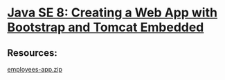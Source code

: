 # [Java SE 8: Creating a Web App with Bootstrap and Tomcat Embedded](http://www.oracle.com/webfolder/technetwork/tutorials/obe/java/basic_app_embedded_tomcat/basic_app-tomcat-embedded.html#section4)

## Resources:
[employees-app.zip](http://www.oracle.com/webfolder/technetwork/tutorials/obe/java/basic_app_embedded_tomcat/files/employees-app.zip)